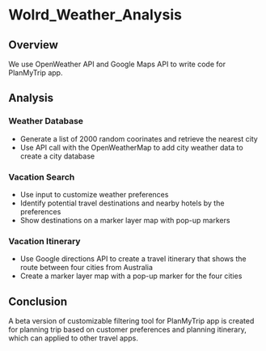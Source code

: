 # Wolrd_Weather_Analysis
## Overview
We use OpenWeather API and Google Maps API to write code for PlanMyTrip app.
## Analysis
### Weather Database
- Generate a list of 2000 random coorinates and retrieve the nearest city
- Use API call with the OpenWeatherMap to add city weather data to create a city database
### Vacation Search
- Use input to customize weather preferences 
- Identify potential travel destinations and nearby hotels by the preferences
- Show destinations on a marker layer map with pop-up markers
### Vacation Itinerary
- Use Google directions API to create a travel itinerary that shows the route between four cities from Australia 
- Create a marker layer map with a pop-up marker for the four cities
## Conclusion
A beta version of customizable filtering tool for PlanMyTrip app is created for planning trip based on customer preferences and planning itinerary, which can applied to other travel apps.
